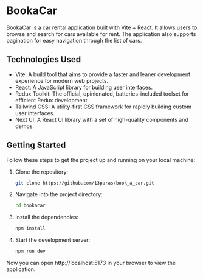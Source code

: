 # BookaCar

BookaCar is a car rental application built with Vite + React. It allows users to browse and search
for cars available for rent. The application also supports pagination for easy navigation through
the list of cars.

## Technologies Used

- Vite: A build tool that aims to provide a faster and leaner development experience for modern web
  projects.
- React: A JavaScript library for building user interfaces.
- Redux Toolkit: The official, opinionated, batteries-included toolset for efficient Redux
  development.
- Tailwind CSS: A utility-first CSS framework for rapidly building custom user interfaces.
- Next UI: A React UI library with a set of high-quality components and demos.

## Getting Started

Follow these steps to get the project up and running on your local machine:

1. Clone the repository:

   ```bash
   git clone https://github.com/13paras/book_a_car.git

   ```

2. Navigate into the project directory:

   ```bash
   cd bookacar
   ```

3. Install the dependencies:

   ```bash
   npm install
   ```

4. Start the development server:

   ```bash
   npm run dev
   ```

Now you can open http://localhost:5173 in your browser to view the application.
